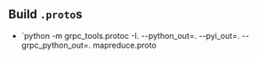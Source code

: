 ## Build `.proto`s
- `python -m grpc_tools.protoc -I. --python_out=. --pyi_out=. --grpc_python_out=. mapreduce.proto
